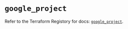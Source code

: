 # `google_project`

Refer to the Terraform Registory for docs: [`google_project`](https://www.terraform.io/docs/providers/google-beta/r/google_project).
